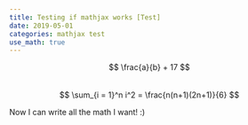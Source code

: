```yaml
---
title: Testing if mathjax works [Test] 
date: 2019-05-01
categories: mathjax test  
use_math: true
--- 
```


$$ \frac{a}{b} + 17 $$  
$$ \sum_{i = 1}^n i^2 = \frac{n(n+1)(2n+1)}{6} $$ 

Now I can write all the math I want! :) 
